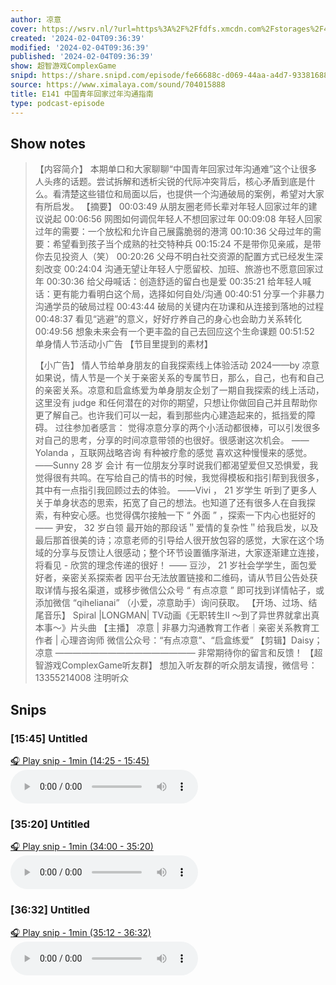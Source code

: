 ```yaml
---
author: 凉意
cover: https://wsrv.nl/?url=https%3A%2F%2Ffdfs.xmcdn.com%2Fstorages%2F4d1e-audiofreehighqps%2F7E%2F39%2FCMCoOSEDXNxhAAOwEQBdODX4.jpeg&w=200&h=200
created: '2024-02-04T09:36:39'
modified: '2024-02-04T09:36:39'
published: '2024-02-04T09:36:39'
show: 超智游戏ComplexGame
snipd: https://share.snipd.com/episode/fe66688c-d069-44aa-a4d7-9338168858c8
source: https://www.ximalaya.com/sound/704015888
title: E141 中国青年回家过年沟通指南
type: podcast-episode
---
```



## Show notes
> 【内容简介】 本期单口和大家聊聊“中国青年回家过年沟通难”这个让很多人头疼的话题。尝试拆解和透析尖锐的代际冲突背后，核心矛盾到底是什么。看清楚这些错位和局面以后，也提供一个沟通破局的案例，希望对大家有所启发。
> 【摘要】
> 00:03:49 从朋友圈老师长辈对年轻人回家过年的建议说起
> 00:06:56 网图如何调侃年轻人不想回家过年
> 00:09:08 年轻人回家过年的需要：一个放松和允许自己展露脆弱的港湾 
> 00:10:36 父母过年的需要：希望看到孩子当个成熟的社交特种兵
> 00:15:24 不是带你见亲戚，是带你去见投资人（笑）
> 00:20:26 父母不明白社交资源的配置方式已经发生深刻改变
> 00:24:04 沟通无望让年轻人宁愿留校、加班、旅游也不愿意回家过年
> 00:30:36 给父母喊话：创造舒适的留白也是爱
> 00:35:21 给年轻人喊话：更有能力看明白这个局，选择如何自处/沟通
> 00:40:51 分享一个非暴力沟通学员的破局过程
> 00:43:44 破局的关键内在功课和从连接到落地的过程
> 00:48:37 看见“逃避”的意义，好好疗养自己的身心也会助力关系转化
> 00:49:56 想象未来会有一个更丰盈的自己去回应这个生命课题
> 00:51:52 单身情人节活动小广告
> 【节目里提到的素材】 
> 
> 
> 
> 【小广告】
> 情人节给单身朋友的自我探索线上体验活动 2024——by  凉意
> 如果说，情人节是一个关于亲密关系的专属节日，那么，自己，也有和自己的亲密关系。凉意和启盒练爱为单身朋友企划了一期自我探索的线上活动，这里没有 judge 和任何潜在的对你的期望，只想让你做回自己并且帮助你更了解自己。也许我们可以一起，看到那些内心建造起来的，抵挡爱的障碍。
> 过往参加者感言：
> 觉得凉意分享的两个小活动都很棒，可以引发很多对自己的思考，分享的时间凉意带领的也很好。很感谢这次机会。
> ——Yolanda ，互联网战略咨询
> 有种被疗愈的感觉 喜欢这种慢慢来的感觉。
> ——Sunny 28 岁 会计
> 有一位朋友分享时说我们都渴望爱但又恐惧爱，我觉得很有共鸣。在写给自己的情书的时候，我觉得模板和指引帮到我很多，其中有一点指引我回顾过去的体验。
> ——Vivi ， 21 岁学生
> 听到了更多人关于单身状态的思索，拓宽了自己的想法。也知道了还有很多人在自我探索，有种安心感。也觉得偶尔接触一下 “ 外面 ” ，探索一下内心也挺好的
> —— 尹安， 32 岁白领
> 最开始的那段话＂爱情的复杂性＂给我启发，以及最后那首很美的诗；凉意老师的引导给人很开放包容的感觉，大家在这个场域的分享与反馈让人很感动；整个环节设置循序渐进，大家逐渐建立连接，将看见 - 欣赏的理念传递的很好！
> —— 豆沙， 21 岁社会学学生，面包爱好者，亲密关系探索者
> 因平台无法放置链接和二维码，请从节目公告处获取详情与报名渠道，或移步微信公众号 “ 有点凉意 ” 即可找到详情帖子，或添加微信 “qihelianai” （小爱，凉意助手）询问获取。
> 【开场、过场、结尾音乐】
> Spiral |LONGMAN| TV动画《无职转生Ⅱ ～到了异世界就拿出真本事～》片头曲
> 【主播】
> 凉意 | 非暴力沟通教育工作者｜亲密关系教育工作者 | 心理咨询师
> 微信公众号：“有点凉意”、“启盒练爱”
> 【剪辑】Daisy；凉意
> ————————————————
> 非常期待你的留言和反馈！
> 【超智游戏ComplexGame听友群】
> 想加入听友群的听众朋友请搜，微信号：13355214008 注明听众

## Snips
### [15:45] Untitled
[🎧 Play snip - 1min️ (14:25 - 15:45)](https://share.snipd.com/snip/19e4ff7f-a381-4857-9075-66f0fa51d332)
<audio controls> <source src="https://jt.ximalaya.com//GKwRIMAJk3EoAY67iAKkFSHG-aacv2-48K.m4a?channel=rss&album_id=42691234&track_id=704015888&uid=72451381&jt=https://aod.cos.tx.xmcdn.com/storages/e170-audiofreehighqps/F6/83/GKwRIMAJk3EoAY67iAKkFSHG-aacv2-48K.m4a#t=14:25,15:45"> </audio>
### [35:20] Untitled
[🎧 Play snip - 1min️ (34:00 - 35:20)](https://share.snipd.com/snip/b25ee9d1-e98f-4b1c-8e69-eb2d9599bca0)
<audio controls> <source src="https://jt.ximalaya.com//GKwRIMAJk3EoAY67iAKkFSHG-aacv2-48K.m4a?channel=rss&album_id=42691234&track_id=704015888&uid=72451381&jt=https://aod.cos.tx.xmcdn.com/storages/e170-audiofreehighqps/F6/83/GKwRIMAJk3EoAY67iAKkFSHG-aacv2-48K.m4a#t=34:00,35:20"> </audio>
### [36:32] Untitled
[🎧 Play snip - 1min️ (35:12 - 36:32)](https://share.snipd.com/snip/cd1269d9-d92c-44bf-8e15-48b48a7d5692)
<audio controls> <source src="https://jt.ximalaya.com//GKwRIMAJk3EoAY67iAKkFSHG-aacv2-48K.m4a?channel=rss&album_id=42691234&track_id=704015888&uid=72451381&jt=https://aod.cos.tx.xmcdn.com/storages/e170-audiofreehighqps/F6/83/GKwRIMAJk3EoAY67iAKkFSHG-aacv2-48K.m4a#t=35:12,36:32"> </audio>
